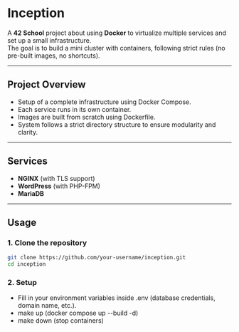 # Inception

A **42 School** project about using **Docker** to virtualize multiple services and set up a small infrastructure.  
The goal is to build a mini cluster with containers, following strict rules (no pre-built images, no shortcuts).

---

## Project Overview
- Setup of a complete infrastructure using Docker Compose.
- Each service runs in its own container.
- Images are built from scratch using Dockerfile.
- System follows a strict directory structure to ensure modularity and clarity.

---

## Services
- **NGINX** (with TLS support)
- **WordPress** (with PHP-FPM)
- **MariaDB**

---

## Usage
### 1. Clone the repository

```bash
git clone https://github.com/your-username/inception.git
cd inception
```

### 2. Setup

- Fill in your environment variables inside .env (database credentials, domain name, etc.).
- make up (docker compose up --build -d)
- make down (stop containers)
